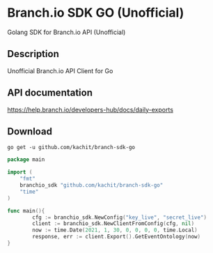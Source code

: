 # Branch.io SDK GO (Unofficial)
Golang SDK for Branch.io API (Unofficial)

## Description
Unofficial Branch.io API Client for Go

## API documentation
https://help.branch.io/developers-hub/docs/daily-exports

## Download
```shell
go get -u github.com/kachit/branch-sdk-go
```

```go
package main

import (
	"fmt"
	branchio_sdk "github.com/kachit/branch-sdk-go"
	"time"
)

func main(){
        cfg := branchio_sdk.NewConfig("key_live", "secret_live")
        client := branchio_sdk.NewClientFromConfig(cfg, nil)
        now := time.Date(2021, 1, 30, 0, 0, 0, 0, time.Local)
        response, err := client.Export().GetEventOntology(now)
}
```
